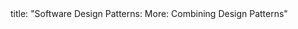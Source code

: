 <frontmatter>
title: "Software Design Patterns: More: Combining Design Patterns"
</frontmatter>

<include src="navbar.md" boilerplate />

<include src="unit-inPage-asFlat.md" boilerplate />